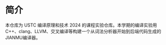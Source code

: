 # 简介

本仓库为 USTC 编译原理和技术 2024 的课程实验仓库。本学期的编译实验用C++、clang、LLVM、交叉编译等构建一个从词法分析器开始到后端代码生成的JIANMU编译器。



